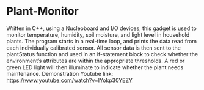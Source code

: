 # Plant-Monitor
Written in C++, using a Nucleoboard and I/O devices, this gadget is used to monitor temperature, humidity, soil moisture, and light level in household plants. The program starts in a real-time loop, and prints the data read from each individually calibrated sensor. All sensor data is then sent to the plantStatus function and used in an if-statement block to check whether the environment’s attributes are within the appropriate thresholds. A red or green LED light will then illuminate to indicate whether the plant needs maintenance.
Demonstration Youtube link: https://www.youtube.com/watch?v=IYokp30YEZY
